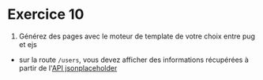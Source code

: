 # Exercice 10

1. Générez des pages avec le moteur de template de votre choix entre pug et ejs
- sur la route `/users`, vous devez afficher des informations récupérées à partir de l'[API jsonplaceholder](https://jsonplaceholder.typicode.com/users) 